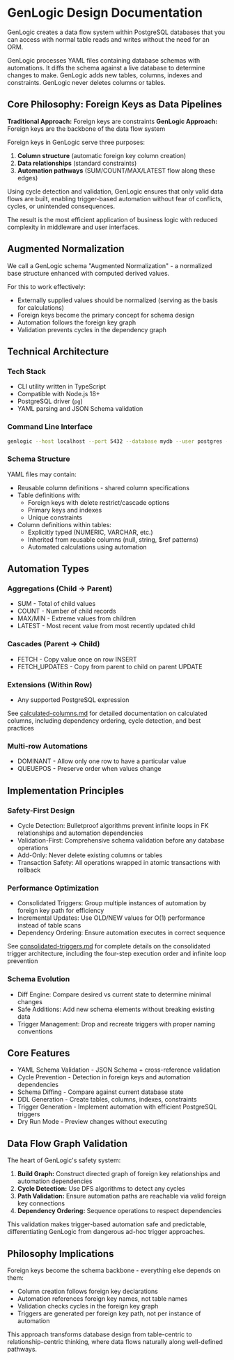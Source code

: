 # GenLogic Design Documentation

GenLogic creates a data flow system within PostgreSQL databases that you can access with normal table reads and writes without the need for an ORM.

GenLogic processes YAML files containing database schemas with automations. It diffs the schema against a live database to determine changes to make. GenLogic adds new tables, columns, indexes and constraints. GenLogic never deletes columns or tables.

## Core Philosophy: Foreign Keys as Data Pipelines

**Traditional Approach:** Foreign keys are constraints
**GenLogic Approach:** Foreign keys are the backbone of the data flow system

Foreign keys in GenLogic serve three purposes:
1. **Column structure** (automatic foreign key column creation)
2. **Data relationships** (standard constraints)
3. **Automation pathways** (SUM/COUNT/MAX/LATEST flow along these edges)

Using cycle detection and validation, GenLogic ensures that only valid data flows are built, enabling trigger-based automation without fear of conflicts, cycles, or unintended consequences.

The result is the most efficient application of business logic with reduced complexity in middleware and user interfaces.

## Augmented Normalization

We call a GenLogic schema "Augmented Normalization" - a normalized base structure enhanced with computed derived values.

For this to work effectively:
- Externally supplied values should be normalized (serving as the basis for calculations)
- Foreign keys become the primary concept for schema design
- Automation follows the foreign key graph
- Validation prevents cycles in the dependency graph

## Technical Architecture

### Tech Stack
- CLI utility written in TypeScript
- Compatible with Node.js 18+
- PostgreSQL driver (`pg`)
- YAML parsing and JSON Schema validation

### Command Line Interface
```bash
genlogic --host localhost --port 5432 --database mydb --user postgres --password secret --schema ./schema.yaml [--dry-run] [--test-mode]
```

### Schema Structure

YAML files may contain:
- Reusable column definitions - shared column specifications
- Table definitions with:
  - Foreign keys with delete restrict/cascade options
  - Primary keys and indexes
  - Unique constraints
- Column definitions within tables:
  - Explicitly typed (NUMERIC, VARCHAR, etc.)
  - Inherited from reusable columns (null, string, $ref patterns)
  - Automated calculations using automation

## Automation Types

### Aggregations (Child → Parent)
- SUM - Total of child values
- COUNT - Number of child records
- MAX/MIN - Extreme values from children
- LATEST - Most recent value from most recently updated child

### Cascades (Parent → Child)
- FETCH - Copy value once on row INSERT
- FETCH_UPDATES - Copy from parent to child on parent UPDATE

### Extensions (Within Row)
- Any supported PostgreSQL expression

See [calculated-columns.md](calculated-columns.md) for detailed documentation on calculated columns, including dependency ordering, cycle detection, and best practices

### Multi-row Automations
- DOMINANT - Allow only one row to have a particular value
- QUEUEPOS - Preserve order when values change

## Implementation Principles

### Safety-First Design
- Cycle Detection: Bulletproof algorithms prevent infinite loops in FK relationships and automation dependencies
- Validation-First: Comprehensive schema validation before any database operations
- Add-Only: Never delete existing columns or tables
- Transaction Safety: All operations wrapped in atomic transactions with rollback

### Performance Optimization
- Consolidated Triggers: Group multiple instances of automation by foreign key path for efficiency
- Incremental Updates: Use OLD/NEW values for O(1) performance instead of table scans
- Dependency Ordering: Ensure automation executes in correct sequence

See [consolidated-triggers.md](consolidated-triggers.md) for complete details on the consolidated trigger architecture, including the four-step execution order and infinite loop prevention

### Schema Evolution
- Diff Engine: Compare desired vs current state to determine minimal changes
- Safe Additions: Add new schema elements without breaking existing data
- Trigger Management: Drop and recreate triggers with proper naming conventions

## Core Features

- YAML Schema Validation - JSON Schema + cross-reference validation
- Cycle Prevention - Detection in foreign keys and automation dependencies
- Schema Diffing - Compare against current database state
- DDL Generation - Create tables, columns, indexes, constraints
- Trigger Generation - Implement automation with efficient PostgreSQL triggers
- Dry Run Mode - Preview changes without executing

## Data Flow Graph Validation

The heart of GenLogic's safety system:

1. **Build Graph:** Construct directed graph of foreign key relationships and automation dependencies
2. **Cycle Detection:** Use DFS algorithms to detect any cycles
3. **Path Validation:** Ensure automation paths are reachable via valid foreign key connections
4. **Dependency Ordering:** Sequence operations to respect dependencies

This validation makes trigger-based automation safe and predictable, differentiating GenLogic from dangerous ad-hoc trigger approaches.

## Philosophy Implications

Foreign keys become the schema backbone - everything else depends on them:
- Column creation follows foreign key declarations
- Automation references foreign key names, not table names
- Validation checks cycles in the foreign key graph
- Triggers are generated per foreign key path, not per instance of automation

This approach transforms database design from table-centric to relationship-centric thinking, where data flows naturally along well-defined pathways.